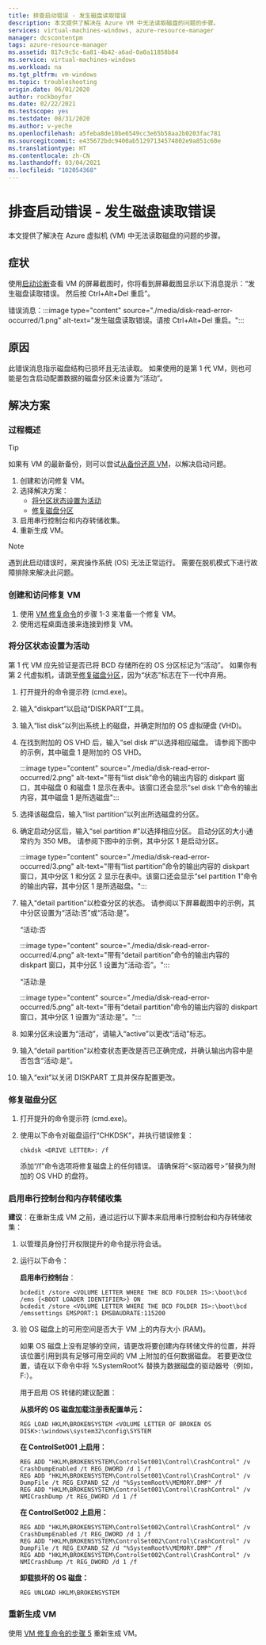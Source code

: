 ```yaml
---
title: 排查启动错误 - 发生磁盘读取错误
description: 本文提供了解决在 Azure VM 中无法读取磁盘的问题的步骤。
services: virtual-machines-windows, azure-resource-manager
manager: dcscontentpm
tags: azure-resource-manager
ms.assetid: 817c9c5c-6a81-4b42-a6ad-0a0a11858b84
ms.service: virtual-machines-windows
ms.workload: na
ms.tgt_pltfrm: vm-windows
ms.topic: troubleshooting
origin.date: 06/01/2020
author: rockboyfor
ms.date: 02/22/2021
ms.testscope: yes
ms.testdate: 08/31/2020
ms.author: v-yeche
ms.openlocfilehash: a5feba8de10be6549cc3e65b58aa2b0203fac781
ms.sourcegitcommit: e435672bdc9400ab51297134574802e9a851c60e
ms.translationtype: HT
ms.contentlocale: zh-CN
ms.lasthandoff: 03/04/2021
ms.locfileid: "102054368"
---
```

<!--Verified successfully-->
# <a name="troubleshoot-boot-error---disk-read-error-occurred"></a>排查启动错误 - 发生磁盘读取错误

本文提供了解决在 Azure 虚拟机 (VM) 中无法读取磁盘的问题的步骤。

## <a name="symptoms"></a>症状

使用[启动诊断](./boot-diagnostics.md)查看 VM 的屏幕截图时，你将看到屏幕截图显示以下消息提示：“发生磁盘读取错误。 然后按 Ctrl+Alt+Del 重启”。

错误消息：:::image type="content" source="./media/disk-read-error-occurred/1.png" alt-text="发生磁盘读取错误。请按 Ctrl+Alt+Del 重启。":::

## <a name="cause"></a>原因

此错误消息指示磁盘结构已损坏且无法读取。 如果使用的是第 1 代 VM，则也可能是包含启动配置数据的磁盘分区未设置为“活动”。

## <a name="solution"></a>解决方案

### <a name="process-overview"></a>过程概述

> [!TIP]
> 如果有 VM 的最新备份，则可以尝试[从备份还原 VM](../../backup/backup-azure-arm-restore-vms.md)，以解决启动问题。

1. 创建和访问修复 VM。
1. 选择解决方案：
    - [将分区状态设置为活动](#set-partition-status-to-active)
    - [修复磁盘分区](#fix-the-disk-partition)
1. 启用串行控制台和内存转储收集。
1. 重新生成 VM。

> [!NOTE]
> 遇到此启动错误时，来宾操作系统 (OS) 无法正常运行。 需要在脱机模式下进行故障排除来解决此问题。

### <a name="create-and-access-a-repair-vm"></a>创建和访问修复 VM

1. 使用 [VM 修复命令](./repair-windows-vm-using-azure-virtual-machine-repair-commands.md)的步骤 1-3 来准备一个修复 VM。
1. 使用远程桌面连接来连接到修复 VM。

### <a name="set-partition-status-to-active"></a>将分区状态设置为活动

第 1 代 VM 应先验证是否已将 BCD 存储所在的 OS 分区标记为“活动”。 如果你有第 2 代虚拟机，请跳至[修复磁盘分区](#fix-the-disk-partition)，因为“状态”标志在下一代中弃用。

1. 打开提升的命令提示符 (cmd.exe)。
1. 输入“diskpart”以启动“DISKPART”工具。
1. 输入“list disk”以列出系统上的磁盘，并确定附加的 OS 虚拟硬盘 (VHD)。
1. 在找到附加的 OS VHD 后，输入“sel disk #”以选择相应磁盘。 请参阅下图中的示例，其中磁盘 1 是附加的 OS VHD。

    :::image type="content" source="./media/disk-read-error-occurred/2.png" alt-text="带有“list disk”命令的输出内容的 diskpart 窗口，其中磁盘 0 和磁盘 1 显示在表中。该窗口还会显示“sel disk 1”命令的输出内容，其中磁盘 1 是所选磁盘":::

1. 选择该磁盘后，输入“list partition”以列出所选磁盘的分区。
1. 确定启动分区后，输入“sel partition #”以选择相应分区。 启动分区的大小通常约为 350 MB。  请参阅下图中的示例，其中分区 1 是启动分区。

    :::image type="content" source="./media/disk-read-error-occurred/3.png" alt-text="带有“list partition”命令的输出内容的 diskpart 窗口，其中分区 1 和分区 2 显示在表中。该窗口还会显示“sel partition 1”命令的输出内容，其中分区 1 是所选磁盘。":::

1. 输入“detail partition”以检查分区的状态。 请参阅以下屏幕截图中的示例，其中分区设置为“活动:否”或“活动:是”。

    “活动:否

    :::image type="content" source="./media/disk-read-error-occurred/4.png" alt-text="带有“detail partition”命令的输出内容的 diskpart 窗口，其中分区 1 设置为“活动:否”。":::

    “活动:是

    :::image type="content" source="./media/disk-read-error-occurred/5.png" alt-text="带有“detail partition”命令的输出内容的 diskpart 窗口，其中分区 1 设置为“活动:是”。":::

1. 如果分区未设置为“活动”，请输入“active”以更改“活动”标志。
1. 输入“detail partition”以检查状态更改是否已正确完成，并确认输出内容中是否包含“活动:是”。 
1. 输入“exit”以关闭 DISKPART 工具并保存配置更改。

### <a name="fix-the-disk-partition"></a>修复磁盘分区

1. 打开提升的命令提示符 (cmd.exe)。
1. 使用以下命令对磁盘运行“CHKDSK”，并执行错误修复：

    `chkdsk <DRIVE LETTER>: /f`

    添加“/f”命令选项将修复磁盘上的任何错误。 请确保将“<驱动器号>”替换为附加的 OS VHD 的盘符。

### <a name="enable-the-serial-console-and-memory-dump-collection"></a>启用串行控制台和内存转储收集

**建议**：在重新生成 VM 之前，通过运行以下脚本来启用串行控制台和内存转储收集：

1. 以管理员身份打开权限提升的命令提示符会话。
1. 运行以下命令：

    **启用串行控制台**：
    
    ```
    bcdedit /store <VOLUME LETTER WHERE THE BCD FOLDER IS>:\boot\bcd /ems {<BOOT LOADER IDENTIFIER>} ON 
    bcdedit /store <VOLUME LETTER WHERE THE BCD FOLDER IS>:\boot\bcd /emssettings EMSPORT:1 EMSBAUDRATE:115200
    ```

1. 验 OS 磁盘上的可用空间是否大于 VM 上的内存大小 (RAM)。

    如果 OS 磁盘上没有足够的空间，请更改将要创建内存转储文件的位置，并将该位置引用到具有足够可用空间的 VM 上附加的任何数据磁盘。 若要更改位置，请在以下命令中将 %SystemRoot% 替换为数据磁盘的驱动器号（例如，F:）。

    用于启用 OS 转储的建议配置：

    **从损坏的 OS 磁盘加载注册表配置单元：**

    ```
    REG LOAD HKLM\BROKENSYSTEM <VOLUME LETTER OF BROKEN OS DISK>:\windows\system32\config\SYSTEM
    ```

    **在 ControlSet001 上启用：**

    ```
    REG ADD "HKLM\BROKENSYSTEM\ControlSet001\Control\CrashControl" /v CrashDumpEnabled /t REG_DWORD /d 1 /f 
    REG ADD "HKLM\BROKENSYSTEM\ControlSet001\Control\CrashControl" /v DumpFile /t REG_EXPAND_SZ /d "%SystemRoot%\MEMORY.DMP" /f 
    REG ADD "HKLM\BROKENSYSTEM\ControlSet001\Control\CrashControl" /v NMICrashDump /t REG_DWORD /d 1 /f 
    ```

    **在 ControlSet002 上启用：**

    ```
    REG ADD "HKLM\BROKENSYSTEM\ControlSet002\Control\CrashControl" /v CrashDumpEnabled /t REG_DWORD /d 1 /f 
    REG ADD "HKLM\BROKENSYSTEM\ControlSet002\Control\CrashControl" /v DumpFile /t REG_EXPAND_SZ /d "%SystemRoot%\MEMORY.DMP" /f 
    REG ADD "HKLM\BROKENSYSTEM\ControlSet002\Control\CrashControl" /v NMICrashDump /t REG_DWORD /d 1 /f 
    ```

    **卸载损坏的 OS 磁盘：**

    ```
    REG UNLOAD HKLM\BROKENSYSTEM
    ```

### <a name="rebuild-the-vm"></a>重新生成 VM

使用 [VM 修复命令的步骤 5](./repair-windows-vm-using-azure-virtual-machine-repair-commands.md#repair-process-example) 重新生成 VM。

<!--Update_Description: update meta properties, wording update, update link-->